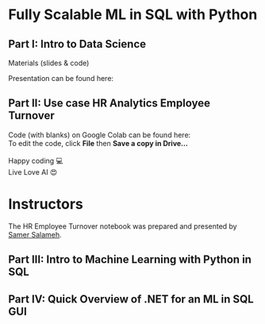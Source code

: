 # Fully Scalable ML in SQL with Python

Part I: Intro to Data Science
---
Materials (slides &amp; code)

Presentation can be found here: <Need Presentation Link>

Part II: Use case HR Analytics Employee Turnover
---

Code (with blanks) on Google Colab can be found here:
<br />
To edit the code, click **File** then **Save a copy in Drive…** <br />
<br />
Happy coding 💻 <br />
Live Love AI 😍 <br />

 # Instructors
The HR Employee Turnover notebook was prepared and presented by [Samer Salameh](https://www.linkedin.com/in/samer-salameh-74a900124/).

Part III: Intro to Machine Learning with Python in SQL
---

Part IV: Quick Overview of .NET for an ML in SQL GUI
---
